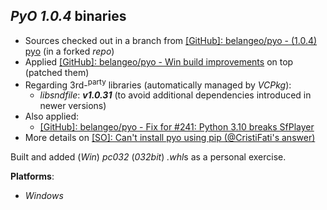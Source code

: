 *PyO 1.0.4* binaries
--------------------

- Sources checked out in a branch from [[GitHub]: belangeo/pyo - (1.0.4) pyo](https://github.com/belangeo/pyo/tree/1.0.4) (in a forked *repo*)
- Applied [[GitHub]: belangeo/pyo - Win build improvements](https://github.com/belangeo/pyo/pull/245) on top (patched them)
- Regarding 3rd-<sup>party</sup> libraries (automatically managed by *VCPkg*):
    - *libsndfile*: ***v1.0.31*** (to avoid additional dependencies introduced in newer versions)
- Also applied:
    - [[GitHub]: belangeo/pyo - Fix for #241: Python 3.10 breaks SfPlayer](https://github.com/belangeo/pyo/pull/247)
- More details on [[SO]: Can't install pyo using pip (@CristiFati's answer)](https://stackoverflow.com/a/73512700/4788546)

Built and added (*Win*) *pc032* (*032bit*) *.whl*s as a personal exercise.

**Platforms**:
- *Windows*

